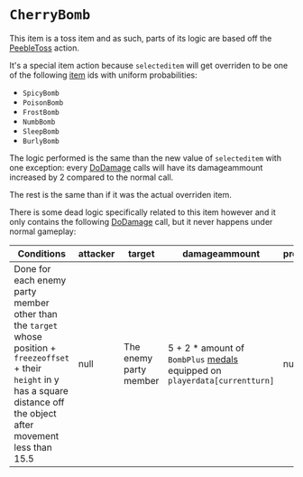 # `CherryBomb`
This item is a toss item and as such, parts of its logic are based off the [PeebleToss](../Skills/PeebleToss.md) action.

It's a special item action because `selecteditem` will get overriden to be one of the following [item](../../../Enums%20and%20IDs/Items.md) ids with uniform probabilities:

- `SpicyBomb`
- `PoisonBomb`
- `FrostBomb`
- `NumbBomb`
- `SleepBomb`
- `BurlyBomb`

The logic performed is the same than the new value of `selecteditem` with one exception: every [DoDamage](../../Damage%20pipeline/DoDamage.md) calls will have its damageammount increased by 2 compared to the normal call.

The rest is the same than if it was the actual overriden item.

There is some dead logic specifically related to this item however and it only contains the following [DoDamage](../../Damage%20pipeline/DoDamage.md) call, but it never happens under normal gameplay:

|Conditions|attacker|target|damageammount|property|overrides|block|
|---|---|---|---|---|---|---|
|Done for each enemy party member other than the `target` whose position + `freezeoffset` + their `height` in y has a square distance off the object after movement less than 15.5|null|The enemy party member|5 + 2 * amount of `BombPlus` [medals](../../../Enums%20and%20IDs/Medal.md) equipped on `playerdata[currentturn]`|null|null|empty array|false|